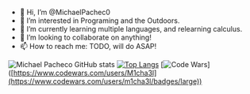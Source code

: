 - 👋 Hi, I’m @MichaelPachec0
- 👀 I’m interested in Programing and the Outdoors.
- 🌱 I’m currently learning multiple languages, and  relearning calculus.
- 💞️ I’m looking to collaborate on anything!
- 📫 How to reach me: TODO, will do ASAP!
<!---
MichaelPachec0/MichaelPachec0 is a ✨ special ✨ repository because its `README.md` (this file) appears on your GitHub profile.
You can click the Preview link to take a look at your changes.
--->
![Michael Pacheco GitHub stats](https://github-readme-stats.vercel.app/api?username=MichaelPachec0&count_private=true&show_icons=true&theme=gruvbox) [![Top Langs](https://github-readme-stats.vercel.app/api/top-langs/?username=MichaelPachec0&theme=gruvbox)](https://github.com/anuraghazra/github-readme-stats) [![Code Wars](https://www.codewars.com/users/M1cha3l/badges/large)]
([https://www.codewars.com/users/M1cha3l](https://www.codewars.com/users/m1cha3l/badges/large))
